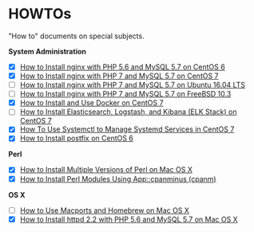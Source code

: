 # HOWTOs

"How to" documents on special subjects.

**System Administration**

- [x] [How to Install nginx with PHP 5.6 and MySQL 5.7 on CentOS 6](howto-install-nginx-php56-mysql57-on-centos6.md)
- [x] [How to Install nginx with PHP 7 and MySQL 5.7 on CentOS 7](howto-install-nginx-php7-mysql57-on-centos7.md)
- [ ] [How to Install nginx with PHP 7 and MySQL 5.7 on Ubuntu 16.04 LTS](howto-install-nginx-php7-mysql57-on-ubuntu1604.md)
- [ ] [How to Install nginx with PHP 7 and MySQL 5.7 on FreeBSD 10.3](howto-install-nginx-php7-mysql57-on-freebsd.md)
- [x] [How to Install and Use Docker on CentOS 7](howto-install-and-use-docker-on-centos7.md)
- [ ] [How to Install Elasticsearch, Logstash, and Kibana (ELK Stack) on CentOS 7](howto-install-elasticsearch-logstash-and-kibana-on-centos7.md)
- [x] [How To Use Systemctl to Manage Systemd Services in CentOS 7](howto-use-systemctl-to-manage-systemd-services-in-centos7.md)
- [x] [How to Install postfix on CentOS 6](howto-install-postfix-on-centos6.md)

**Perl**

- [x] [How to Install Multiple Versions of Perl on Mac OS X](howto-install-multiple-versions-of-perl-on-macosx.md)
- [x] [How to Install Perl Modules Using App::cpanminus (cpanm)](howto-install-perl-moudles-using-cpanminus.md)

**OS X**

- [ ] [How to Use Macports and Homebrew on Mac OS X](howto-use-macports-and-homebrew-on-macosx.md)
- [x] [How to Install httpd 2.2 with PHP 5.6 and MySQL 5.7 on Mac OS X](howto-install-httpd22-php56-mysql57-on-macosx.md)

